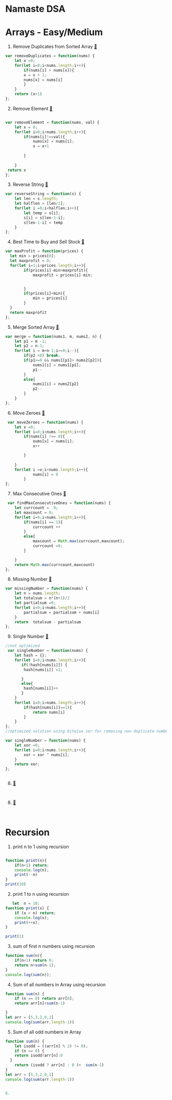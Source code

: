 # Namaste DSA

# Arrays - Easy/Medium

1. Remove Duplicates from Sorted Array [🔗](https://leetcode.com/problems/remove-duplicates-from-sorted-array/description/)

```js
var removeDuplicates = function(nums) {
    let x =0;
    for(let i=0;i<nums.length;i++){
        if(nums[i] > nums[x]){
        x = x + 1;
        nums[x] = nums[i]
        }
    }
    return (x+1)
};
```
2. Remove Element [🔗](https://leetcode.com/problems/remove-element/description/)
```js

var removeElement = function(nums, val) {
    let x = 0;
    for(let i=0;i<nums.length;i++){
        if(nums[i]!==val){
            nums[x] = nums[i];
            x = x+1
            
        }
        
    }
 return x
};
```
3. Reverse String  [🔗](https://leetcode.com/problems/reverse-string/description/)
```js
var reverseString = function(s) {
    let len = s.length;
    let halflen = [len/2];
    for(let i =0;i<halflen;i++){
        let temp = s[i];
        s[i] = s[len-1-i];
        s[len-1-i] = temp
    }
};
```
4.  Best Time to Buy and Sell Stock [🔗](https://leetcode.com/problems/best-time-to-buy-and-sell-stock/description/) 
```js
var maxProfit = function(prices) {
  let min = prices[0];
  let maxprofit = 0;
  for(let i=1;i<prices.length;i++){
        if(prices[i]-min>maxprofit){
            maxprofit = prices[i]-min;


        }
        if(prices[i]<min){
            min = prices[i]
        }
  }
  return maxprofit
};
```
5. Merge Sorted Array
 [🔗](https://leetcode.com/problems/merge-sorted-array/)
```js
var merge = function(nums1, m, nums2, n) {
    let p1 = m -1;
    let p2 = n-1;
    for(let i = m+n-1;i>=0;i--){
        if(p2 <0) break;
        if(p1>=0 && nums1[p1]> nums2[p2]){
            nums1[i] = nums1[p1];
            p1--
        }
        else{
            nums1[i] = nums2[p2]
            p2--
        }
    }
};
```
6. Move Zeroes [🔗](https://leetcode.com/problems/move-zeroes/)
```js
 var moveZeroes = function(nums) {
    let x =0;
    for(let i=0;i<nums.length;i++){
        if(nums[i] !== 0){
            nums[x] = nums[i];
            x++

        }
        
    }
    for(let i =x;i<nums.length;i++){
            nums[i] = 0
        }
};
```
7. Max Consecutive Ones [🔗](https://leetcode.com/problems/max-consecutive-ones/description/)
```js
 var findMaxConsecutiveOnes = function(nums) {
    let currcount =  0;
    let maxcount = 0;
    for(let i=0;i<nums.length;i++){
        if(nums[i] == 1){
            currcount ++
        }
        else{
            maxcount = Math.max(currcount,maxcount);
            currcount =0;
        }

    }
    return Math.max(currcount,maxcount)
};
```
 
8. Missing Number [🔗](https://leetcode.com/problems/missing-number/description/)
```js
var missingNumber = function(nums) {
    let n = nums.length;
    let totalsum = n*(n+1)/2
    let partialsum =0;
    for(let i=0;i<nums.length;i++){
        partialsum = partialsum + nums[i]
    }
    return  totalsum - partialsum
};
```
9. Single Number [🔗](https://leetcode.com/problems/single-number/description/)
```js
//not optimized 
 var singleNumber = function(nums) {
    let hash = {};
    for(let i=0;i<nums.length;i++){
       if(!hash[nums[i]]) {
        hash[nums[i]] =1;

       }
       else{
        hash[nums[i]]++
       }
    }
    for(let i=0;i<nums.length;i++){
        if(hash[nums[i]]==1){
            return nums[i]
        }
    }
};
//optimized solution using bitwise zor for removing non duplicate number from and array 

var singleNumber = function(nums) {
    let xor =0;
    for(let i=0;i<nums.length;i++){
        xor = xor ^ nums[i];
    }
    return xor;
};



```
8. [🔗]()
```js
 
```
8. [🔗]()
```js
 
```

# Recursion 

1. print  n to 1 using recursion
```js

function print(n){
    if(n<1) return;
    console.log(n);
    print(--n)
}
print(10)

```
2. print 1 to n using recursion
```js 
   let  n = 10;
function print(x) {
    if (x > n) return;
    console.log(x);
    print(++x);
}

print(1)
```
3. sum of first  n numbers using recursion
```js
function sum(n){
    if(n<1) return 0;
    return n+sum(n-1);
}
console.log(sum(n));

```
4. Sum of all numbers in Array using recursion
```js
function sum(n) {
    if (n == 0) return arr[0];
    return arr[n]+sum(n-1)

}
let arr = [5,3,2,0,1]
console.log(sum(arr.length-1))
```

5. Sum of all odd numbers in Array
```js
function sum(n) {
    let isodd = ((arr[n] % 2) != 0);
    if (n == 0) {
    return isodd?arr[n]:0
  }
    return (isodd ? arr[n] : 0 )+  sum(n-1)
}
let arr = [5,3,2,0,1]
console.log(sum(arr.length-1))


6. 
```



